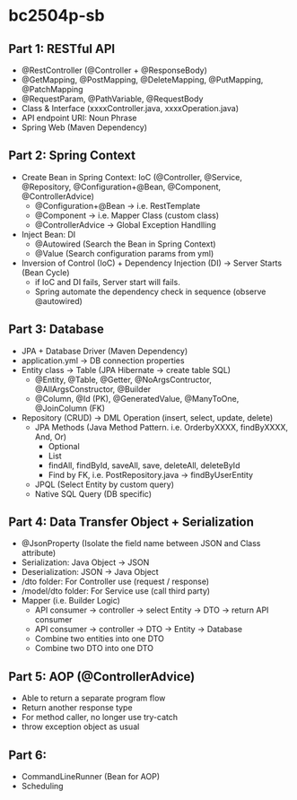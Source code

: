 # bc2504p-sb

## Part 1: RESTful API
- @RestController (@Controller + @ResponseBody)
- @GetMapping, @PostMapping, @DeleteMapping, @PutMapping, @PatchMapping
- @RequestParam, @PathVariable, @RequestBody
- Class & Interface (xxxxController.java, xxxxOperation.java)
- API endpoint URI: Noun Phrase
- Spring Web (Maven Dependency)

## Part 2: Spring Context
- Create Bean in Spring Context: IoC (@Controller, @Service, @Repository, @Configuration+@Bean, @Component, @ControllerAdvice)
  - @Configuration+@Bean -> i.e. RestTemplate
  - @Component -> i.e. Mapper Class (custom class)
  - @ControllerAdvice -> Global Exception Handlling
- Inject Bean: DI
  - @Autowired (Search the Bean in Spring Context)
  - @Value (Search configuration params from yml)
- Inversion of Control (IoC) + Dependency Injection (DI) -> Server Starts (Bean Cycle)
  - if IoC and DI fails, Server start will fails.
  - Spring automate the dependency check in sequence (observe @autowired)

## Part 3: Database
- JPA + Database Driver (Maven Dependency)
- application.yml -> DB connection properties
- Entity class -> Table (JPA Hibernate -> create table SQL)
  - @Entity, @Table, @Getter, @NoArgsContructor, @AllArgsConstructor, @Builder
  - @Column, @Id (PK), @GeneratedValue, @ManyToOne, @JoinColumn (FK)
- Repository (CRUD) -> DML Operation (insert, select, update, delete)
  - JPA Methods (Java Method Pattern. i.e. OrderbyXXXX, findByXXXX, And, Or)
    - Optional<XXXX>
    - List<XXXX>
    - findAll, findById, saveAll, save, deleteAll, deleteById
    - Find by FK, i.e. PostRepository.java -> findByUserEntity
  - JPQL (Select Entity by custom query)
  - Native SQL Query (DB specific)

## Part 4: Data Transfer Object + Serialization
- @JsonProperty (Isolate the field name between JSON and Class attribute)
- Serialization: Java Object -> JSON
- Deserialization: JSON -> Java Object
- /dto folder: For Controller use (request / response)
- /model/dto folder: For Service use (call third party)
- Mapper (i.e. Builder Logic)
  - API consumer -> controller -> select Entity -> DTO -> return API consumer
  - API consumer -> controller -> DTO -> Entity -> Database
  - Combine two entities into one DTO
  - Combine two DTO into one DTO
  
## Part 5: AOP (@ControllerAdvice)
- Able to return a separate program flow
- Return another response type
- For method caller, no longer use try-catch
- throw exception object as usual

## Part 6:
- CommandLineRunner (Bean for AOP)
- Scheduling